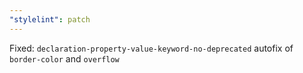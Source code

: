 ```yaml
---
"stylelint": patch
---
```


Fixed: `declaration-property-value-keyword-no-deprecated` autofix of `border-color` and `overflow`
